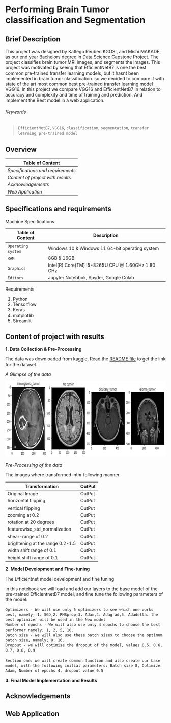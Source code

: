 # Performing Brain Tumor classification and Segmentation

## Brief Description

This project was designed by Katlego Reuben KGOSI, and Mishi MAKADE, as our end year Bachelors degree in Data Science Capstone Project. The project classifies brain tumor MRI images, and segments the images. This project was motivated by seeing that EfficientNetB7 is one the best common pre-trained transfer learning models, but it hasnt been implemented in brain tumor classification. so we decided to compare it with state of the art most common best pre-trained transfer learning model VGG16. In this project we compare VGG16 and EfficientNetB7 in relation to accuracy and complexity and time of training and prediction. And implement the Best model in a web application.

###### _Keywords_
> `EfficientNetB7`, `VGG16`, `classification`,  `segmentation`, `transfer learning`, `pre-trained model`

## Overview

| **Table of Content**              | 
| --------------------------------- | 
| _Specifications and requirements_ | 
| _Content of project with results_ | 
| _Acknowledgements_                | 
| _Web Application_                 | 

## Specifications and requirements

Machine Specifications

| **Table of Content**   |   **Description**                                   |
| ---------------------- |  -------------------------------------------------- |
| `Operating system`     | Windows 10 & Windows 11 64-bit operating system     |
| `RAM`                  | 8GB & 16GB                                          |
| `Graphics`             | Intel(R) Core(TM) i5-8265U CPU @ 1.60GHz   1.80 GHz |
| `Editors`              | Jupyter Notebbok, Spyder, Google Colab              |

Requirements

1. Python
2. Tensorflow
3. Keras
4. matplotlib
5. Streamlit

## Content of project with results

**1. Data Collection & Pre-Processing**

The data was downloaded from kaggle, Read the [README file](Documents/README.md) to get the link for the dataset.

_A Glimpse of the data_

![DataSet](/README-images/DataSet.png)

_Pre-Processing of the data_

The images where transformed inthr following manner

| **Transformation**               |   **OutPut**                                  |
| -------------------------------- |  -------------------------------------------- |
| Original Image                   |   OutPut                                      |
| horizontal flipping              |   OutPut                                      |
| vertical flipping                |   OutPut                                      |
| zooming at 0.2                   |   OutPut                                      |
| rotation at 20 degrees           |   OutPut                                      |
| featurewise_std_normalization    |   OutPut                                      |
| shear-range of 0.2               |   OutPut                                      |
| brightening at the range 0.2-1.5 |   OutPut                                      |
| width shift range of 0.1         |   OutPut                                      |
| height shift range of 0.1        |   OutPut                                      |


**2. Model Development and Fine-tuning**

The Efficientnet model development and fine tuning

in this notebook we will load and add our layers to the base model of the pre-trained EfficientnetB7 model, and fine tune the following parameters of the model:

    Optimizers - We will use only 5 optimizers to see which one works best, namely; 1. SGD,2. RMSprop,3. Adam,4. Adagrad,5. Adadelta. the best optimizer will be used in the New model
    Number of epochs - We will also use only 4 epochs to choose the best performer namely; 1, 2, 5, 10.
    Batch size - we will also use these batch sizes to choose the optimum batch size, namely; 8, 16.
    Dropout - we will optimise the dropout of the model, values 0.5, 0.6, 0.7, 0.8, 0.9

    Section one: we will create common function and also create our base model, with the following initial parameters: Batch size 8, Optimizer Adam, Number of epochs 4, dropout value 0.5

**3. Final Model Implementation and Results**


## Acknowledgements

## Web Application
